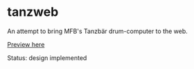# tanzweb

An attempt to bring MFB's Tanzbär drum-computer to the web.

[Preview here](https://alinchican.github.io/tanzweb/)

Status: design implemented